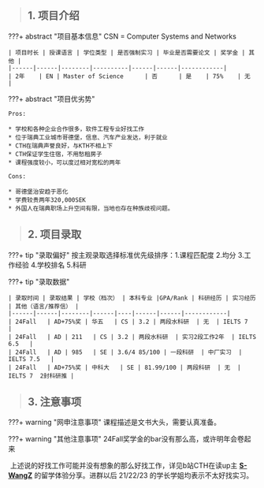 > ## **1. 项目介绍**

???+ abstract "项目基本信息" 
    CSN = Computer Systems and Networks

    | 项目时长 | 授课语言 | 学位类型 | 是否强制实习 | 毕业是否需要论文 | 奖学金 | 其他 |
    |------|------|--------|----------|------|------|------------|
    | 2年    | EN | Master of Science      | 否      | 是    | 75%    | 无          |

???+ abstract "项目优劣势" 

    Pros:
    
    * 学校和各种企业合作很多，软件工程专业好找工作
    * 位于瑞典工业城市哥德堡，信息、汽车产业发达，利于就业
    * CTH在瑞典声誉良好，与KTH不相上下
    * CTH保证学生住宿，不用愁租房子
    * 课程强度较小，可以度过相对宽松的两年
    
    Cons:
    
    * 哥德堡治安趋于恶化
    * 学费较贵两年320,000SEK
    * 外国人在瑞典职场上升空间有限，当地也存在种族歧视问题。

> ## **2. 项目录取**

???+ tip "录取偏好"
    按主观录取选择标准优先级排序：1.课程匹配度 2.均分 3.工作经验 4.学校排名 5.科研

???+ tip "录取数据"

    | 录取时间 | 录取结果 | 学校（档次） | 本科专业 |GPA/Rank | 科研经历 | 实习经历 | 其他（语言/推荐信） |
    |------|------|--------|------|----|------|------|------------|
    | 24Fall   | AD+75%奖 | 华五   | CS | 3.2 | 两段水科研  | 无  | IELTS 7   |
    | 24Fall   | AD | 211   | CS | 3.2 | 两段水科研  | 实习2段工作2年  | IELTS 6.5   |
    | 24Fall   | AD | 985   | SE | 3.6/4 85/100 | 一段科研  | 中厂实习  | IELTS 7.5   |
    | 24Fall   | AD+75%奖 | 中科大   | SE | 81.99/100 | 两段科研  | 无  | IELTS 7  2封科研推 |


> ## **3. 注意事项**

???+ warning "网申注意事项"
    课程描述是文书大头，需要认真准备。

???+ warning "其他注意事项"
    24Fall奖学金的bar没有那么高，或许明年会卷起来

​	上述说的好找工作可能并没有想象的那么好找工作，详见b站CTH在读up主 [**S-WangZ**](https://space.bilibili.com/290415485) 的留学体验分享。进群以后 21/22/23 的学长学姐均表示不太好找实习。

